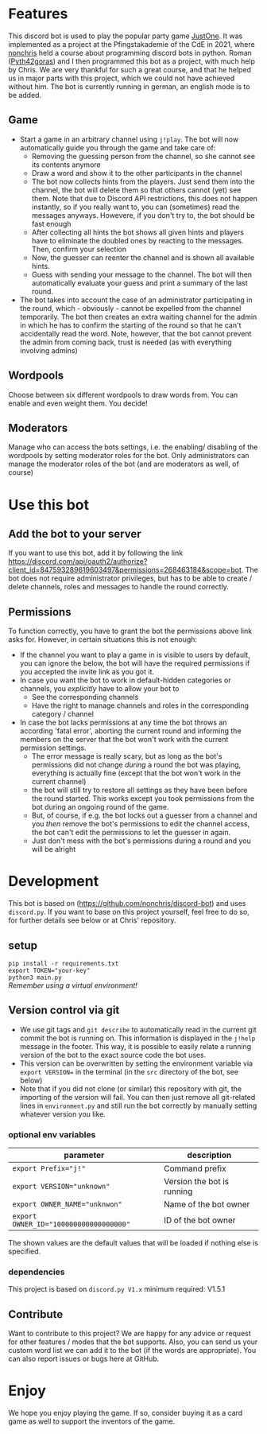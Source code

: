 # Features
This discord bot is used to play the popular party game [JustOne](https://www.rprod.com/en/games/just-one). It was implemented as a project at the Pfingstakademie of the CdE in 2021, where [nonchris](https://github.com/nonchris) held a course about programming discord bots in python. Roman ([Pyth42goras](https://github.com/Pyth42goras)) and I then programmed this bot as a project, with much help by Chris. We are very thankful for such a great course, and that he helped us in major parts with this project, which we could not have achieved without him. The bot is currently running in german, an english mode is to be added.

## Game 
- Start a game in an arbitrary channel using `j!play`. The bot will now automatically guide you through the game and take care of:
     - Removing the guessing person from the channel, so she cannot see its contents anymore
     - Draw a word and show it to the other participants in the channel
     - The bot now collects hints from the players. Just send them into the channel, the bot will delete them so that others cannot (yet) see them. Note that due to Discord API restrictions, this does not happen instantly, so if you really want to, you can (sometimes) read the messages anyways. Howevere, if you don't try to, the bot should be fast enough
     - After collecting all hints the bot shows all given hints and players have to eliminate the doubled ones by reacting to the messages. Then, confirm your selection
     - Now, the guesser can reenter the channel and is shown all available hints. 
     - Guess with sending your message to the channel. The bot will then automatically evaluate your guess and print a summary of the last round.
- The bot takes into account the case of an administrator participating in the round, which - obviously - cannot be expelled from the channel temporarily. The bot then creates an extra waiting channel for the admin in which he has to confirm the starting of the round so that he can't accidentally read the word. Note, however, that the bot cannot prevent the admin from coming back, trust is needed (as with everything involving admins)

## Wordpools
Choose between six different wordpools to draw words from. You can enable and even weight them. You decide!

## Moderators
Manage who can access the bots settings, i.e. the enabling/ disabling of the wordpools by setting moderator roles for the bot. Only administrators can manage the moderator roles of the bot (and are moderators as well, of course)

# Use this bot
## Add the bot to your server
If you want to use this bot, add it by following the link https://discord.com/api/oauth2/authorize?client_id=847593289619603497&permissions=268463184&scope=bot. The bot does not require administrator privileges, but has to be able to create / delete channels, roles and messages to handle the round correctly.

## Permissions
To function correctly, you have to grant the bot the permissions above link asks for. However, in certain situations this is not enough:
- If the channel you want to play a game in is visible to users by default, you can ignore the below, the bot will have the required permissions if you accepted the invite link as you got it.
- In case you want the bot to work in default-hidden categories or channels, you _explicitly_ have to allow your bot to 
    - See the corresponding channels
    - Have the right to manage channels and roles in the corresponding category / channel
- In case the bot lacks permissions at any time the bot throws an according 'fatal error', aborting the current round and informing the members on the server that the bot won't work with the current permission settings.
    - The error message is really scary, but as long as the bot's permissions did not change _during_ a round the bot was playing, everything is actually fine (except that the bot won't work in the current channel)
    - the bot will still try to restore all settings as they have been before the round started. This works except you took permissions from the bot during an ongoing round of the game.
    - But, of course, if e.g. the bot locks out a guesser from a channel and you _then_ remove the bot's permissions to edit the channel access, the bot can't edit the permissions to let the guesser in again.  
    - Just don't mess with the bot's permissions during a round and you will be alright

# Development
This bot is based on (https://github.com/nonchris/discord-bot) and uses `discord.py`. If you want to base on this project yourself, feel free to do so, for further details see below or at Chris' repository.

## setup
`pip install -r requirements.txt`  
`export TOKEN="your-key"`  
`python3 main.py`  
_Remember using a virtual environment!_


## Version control via git
- We use git tags and `git describe` to automatically read in the current git commit the bot is running on. This information is displayed in the `j!help` message in the footer. This way, it is possible to easily relate a running version of the bot to the exact source code the bot uses.
- This version can be overwritten by setting the environment variable via `export VERSION=` in the terminal (in the `src` directory of the bot, see below)
- Note that if you did not clone (or similar) this repository with git, the importing of the version will fail. You can then just remove all git-related lines in `environment.py` and still run the bot correctly by manually setting whatever version you like.


### optional env variables
| parameter |  description |
| ------ |  ------ |
| `export Prefix="j!"`  | Command prefix |
| `export VERSION="unknown"` | Version the bot is running |
| `export OWNER_NAME="unknwon"` | Name of the bot owner |
| `export OWNER_ID="100000000000000000"` | ID of the bot owner |

The shown values are the default values that will be loaded if nothing else is specified.


### dependencies 
This project is based on `discord.py V1.x` minimum required: V1.5.1

## Contribute
Want to contribute to this project? We are happy for any advice or request for other features / modes that the bot supports. Also, you can send us your custom word list we can add it to the bot (if the words are appropriate). You can also report issues or bugs here at GitHub.


# Enjoy
We hope you enjoy playing the game. If so, consider buying it as a card game as well to support the inventors of the game.

